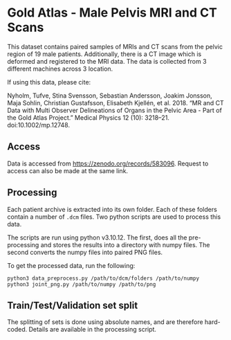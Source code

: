 # Gold Atlas - Male Pelvis MRI and CT Scans

This dataset contains paired samples of MRIs and CT scans from the pelvic region of 19 male patients. Additionally, there is a CT image which is deformed and registered to the MRI data. The data is collected from 3 different machines across 3 location.

If using this data, please cite:

Nyholm, Tufve, Stina Svensson, Sebastian Andersson, Joakim Jonsson, Maja Sohlin, Christian Gustafsson, Elisabeth Kjellén, et al. 2018. “MR and CT Data with Multi Observer Delineations of Organs in the Pelvic Area - Part of the Gold Atlas Project.” Medical Physics 12 (10): 3218–21. doi:10.1002/mp.12748.

## Access

Data is accessed from <https://zenodo.org/records/583096>. Request to access can also be made at the same link.

## Processing

Each patient archive is extracted into its own folder. Each of these folders contain a number of `.dcm` files. Two python scripts are used to process this data. 

The scripts are run using python v3.10.12. The first, does all the pre-processing and stores the results into a directory with numpy files. The second converts the numpy files into paired PNG files.

To get the processed data, run the following:

```
python3 data_preprocess.py /path/to/dcm/folders /path/to/numpy
python3 joint_png.py /path/to/numpy /path/to/png
```

## Train/Test/Validation set split

The splitting of sets is done using absolute names, and are therefore hard-coded. Details are available in the processing script.

